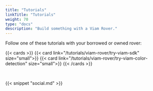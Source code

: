 ```yaml
---
title: "Tutorials"
linkTitle: "Tutorials"
weight: 70
type: "docs"
description: "Build something with a Viam Rover."
---
```


<div>
<p>Follow one of these tutorials with your borrowed or owned rover:</p>
</div>

{{< cards >}}
    {{< card link="/tutorials/viam-rover/try-viam-sdk" size="small">}}
    {{< card link="/tutorials/viam-rover/try-viam-color-detection" size="small">}}
{{< /cards >}}

<br>

{{< snippet "social.md" >}}
